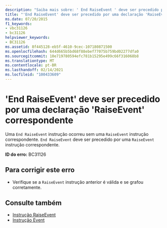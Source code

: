 ```yaml
---
description: "Saiba mais sobre: ' End RaiseEvent ' deve ser precedido por uma declaração ' RaiseEvent ' correspondente"
title: "'End RaiseEvent' deve ser precedido por uma declaração 'RaiseEvent' correspondente"
ms.date: 07/20/2015
f1_keywords:
- vbc31126
- bc31126
helpviewer_keywords:
- BC31126
ms.assetid: 8f445128-eb5f-4610-9cec-107180871500
ms.openlocfilehash: 644d665b5bd68f88ebef77075b759bd02277dfa0
ms.sourcegitcommit: 10e719780594efc781b15295e499c66f316068b8
ms.translationtype: MT
ms.contentlocale: pt-BR
ms.lasthandoff: 02/14/2021
ms.locfileid: "100433609"
---
```

# <a name="end-raiseevent-must-be-preceded-by-a-matching-raiseevent-declaration"></a>'End RaiseEvent' deve ser precedido por uma declaração 'RaiseEvent' correspondente

Uma `End RaiseEvent` instrução ocorreu sem uma `RaiseEvent` instrução correspondente. `End RaiseEvent` deve ser precedido por uma `RaiseEvent` instrução correspondente.  
  
 **ID do erro:** BC31126  
  
## <a name="to-correct-this-error"></a>Para corrigir este erro  
  
- Verifique se a `RaiseEvent` instrução anterior é válida e se grafou corretamente.  
  
## <a name="see-also"></a>Consulte também

- [Instrução RaiseEvent](../language-reference/statements/raiseevent-statement.md)
- [Instrução Event](../language-reference/statements/event-statement.md)
